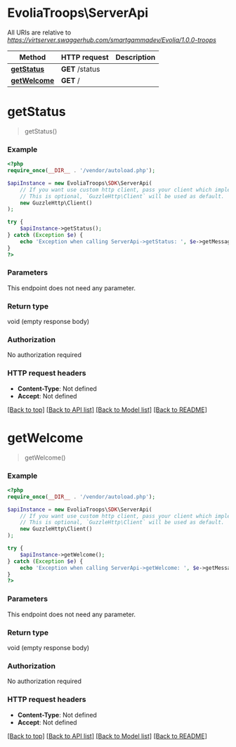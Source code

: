 # EvoliaTroops\ServerApi

All URIs are relative to *https://virtserver.swaggerhub.com/smartgammadev/Evolia/1.0.0-troops*

Method | HTTP request | Description
------------- | ------------- | -------------
[**getStatus**](ServerApi.md#getstatus) | **GET** /status | 
[**getWelcome**](ServerApi.md#getwelcome) | **GET** / | 

# **getStatus**
> getStatus()



### Example
```php
<?php
require_once(__DIR__ . '/vendor/autoload.php');

$apiInstance = new EvoliaTroops\SDK\ServerApi(
    // If you want use custom http client, pass your client which implements `GuzzleHttp\ClientInterface`.
    // This is optional, `GuzzleHttp\Client` will be used as default.
    new GuzzleHttp\Client()
);

try {
    $apiInstance->getStatus();
} catch (Exception $e) {
    echo 'Exception when calling ServerApi->getStatus: ', $e->getMessage(), PHP_EOL;
}
?>
```

### Parameters
This endpoint does not need any parameter.

### Return type

void (empty response body)

### Authorization

No authorization required

### HTTP request headers

 - **Content-Type**: Not defined
 - **Accept**: Not defined

[[Back to top]](#) [[Back to API list]](../../README.md#documentation-for-api-endpoints) [[Back to Model list]](../../README.md#documentation-for-models) [[Back to README]](../../README.md)

# **getWelcome**
> getWelcome()



### Example
```php
<?php
require_once(__DIR__ . '/vendor/autoload.php');

$apiInstance = new EvoliaTroops\SDK\ServerApi(
    // If you want use custom http client, pass your client which implements `GuzzleHttp\ClientInterface`.
    // This is optional, `GuzzleHttp\Client` will be used as default.
    new GuzzleHttp\Client()
);

try {
    $apiInstance->getWelcome();
} catch (Exception $e) {
    echo 'Exception when calling ServerApi->getWelcome: ', $e->getMessage(), PHP_EOL;
}
?>
```

### Parameters
This endpoint does not need any parameter.

### Return type

void (empty response body)

### Authorization

No authorization required

### HTTP request headers

 - **Content-Type**: Not defined
 - **Accept**: Not defined

[[Back to top]](#) [[Back to API list]](../../README.md#documentation-for-api-endpoints) [[Back to Model list]](../../README.md#documentation-for-models) [[Back to README]](../../README.md)

